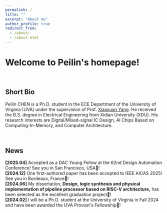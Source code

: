 ```yaml
---
permalink: /
title: ""
excerpt: "About me"
author_profile: true
redirect_from: 
  - /about/
  - /about.html
---
```


# Welcome to Peilin's homepage!

&emsp;

## Short Bio

Peilin CHEN is a Ph.D. student in the ECE Department of the University of Virginia (UVA) under the supervision of Prof. [Xiaoxuan Yang](https://xiaoxuan-yang.github.io/index.html). He received the B.S. degree in Electrical Engineering from Xidian University (XDU). His research interests are Digital/Mixed-signal IC Design, AI Chips Based on Computing-In-Memory, and Computer Architecture.

&emsp;

## News

**[2025.04]** Accepted as a DAC Young Fellow at the 62nd Design Automation Conference! See you in San Francisco, USA🎉! \
**[2024.12]** One first-authored paper has been accepted to IEEE AICAS 2025! See you in Bordeaux, France🎉! \
**[2024.06]** My dissertation, **Design, logic synthesis and physical implementation of pipeline processor based on RISC-V architecture,** has been selected as the excellent graduation project🎉! \
**[2024.02]** I will be a Ph.D. student at the University of Virginia in Fall 2024 and have been awarded the UVA Provost's Fellowship🎉!
<br/><br/>
<div id="map-container" style="display: flex; justify-content: center; align-items: center;">
    <div id="map-content" style="width: 450px;">
        <script type="text/javascript" id="clustrmaps" src="//clustrmaps.com/map_v2.js?d=d6TpbDkm30MhQxBEAnFmYRgisF6BV0T-GlVSiA0GfDY&cl=ffffff&w=a"></script>
    </div>
</div>






